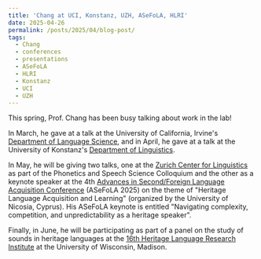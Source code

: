 ```yaml
---
title: 'Chang at UCI, Konstanz, UZH, ASeFoLA, HLRI'
date: 2025-04-26
permalink: /posts/2025/04/blog-post/
tags:
  - Chang
  - conferences
  - presentations
  - ASeFoLA
  - HLRI
  - Konstanz
  - UCI
  - UZH
---
```


This spring, Prof. Chang has been busy talking about work in the lab!

In March, he gave at a talk at the University of California, Irvine's <a href="https://www.langsci.uci.edu/" target="_blank" rel="noopener noreferrer">Department of Language Science</a>, and in April, he gave at a talk at the University of Konstanz's <a href="https://www.ling.uni-konstanz.de/en/" target="_blank" rel="noopener noreferrer">Department of Linguistics</a>.

In May, he will be giving two talks, one at the <a href="https://www.linguistik.uzh.ch/en.html" target="_blank" rel="noopener noreferrer">Zurich Center for Linguistics</a> as part of the Phonetics and Speech Science Colloquium and the other as a keynote speaker at the 4th <a href="https://asefola.weebly.com/" target="_blank" rel="noopener noreferrer">Advances in Second/Foreign Language Acquisition Conference</a> (ASeFoLA 2025) on the theme of "Heritage Language Acquisition and Learning" (organized by the University of Nicosia, Cyprus). His ASeFoLA keynote is entitled "Navigating complexity, competition, and unpredictability as a heritage speaker".

Finally, in June, he will be participating as part of a panel on the study of sounds in heritage languages at the <a href="https://nhlrc.ucla.edu/nhlrc/event/16980" target="_blank" rel="noopener noreferrer">16th Heritage Language Research Institute</a> at the University of Wisconsin, Madison.
